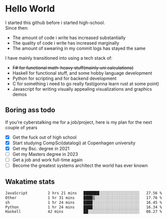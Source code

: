 # Hello World

I started this github before i started high-school.  
Since then:
- The amount of code i write has increased substantially
- The quality of code i write has increased marginally
- The amount of swearing in my commit logs has stayed the same

I have mainly transitioned into using a tech stack of:
- ~~F# for functional math-heavy stuff(mainly uni calculations)~~
- Haskell for functional stuff, and some hobby language development
- Python for scripting and for backend development
- C for something i need to go really fast(gonna learn rust at some point)
- Javascript for writing visually appealing visualizations and graphics demos

## Boring ass todo
If you're cyberstalking me for a job/project, here is my plan for the next couple of years
- [x] Get the fuck out of high school
- [x] Start studying CompSci(datalogi) at Copenhagen university
- [x] Get my Bsc. degree in 2021
- [ ] Get my Masters degree in 2023
- [ ] Get a job and work full-time again
- [ ] Become the greatest systems architect the world has ever known

## Wakatime stats
<!--START_SECTION:waka-->

```txt
JavaScript         2 hrs 21 mins   ███████░░░░░░░░░░░░░░░░░░   27.56 %
Other              1 hr 31 mins    ████▒░░░░░░░░░░░░░░░░░░░░   17.76 %
sh                 1 hr 24 mins    ████░░░░░░░░░░░░░░░░░░░░░   16.45 %
Python             1 hr 24 mins    ████░░░░░░░░░░░░░░░░░░░░░   16.34 %
Haskell            42 mins         ██░░░░░░░░░░░░░░░░░░░░░░░   08.27 %
```

<!--END_SECTION:waka-->
